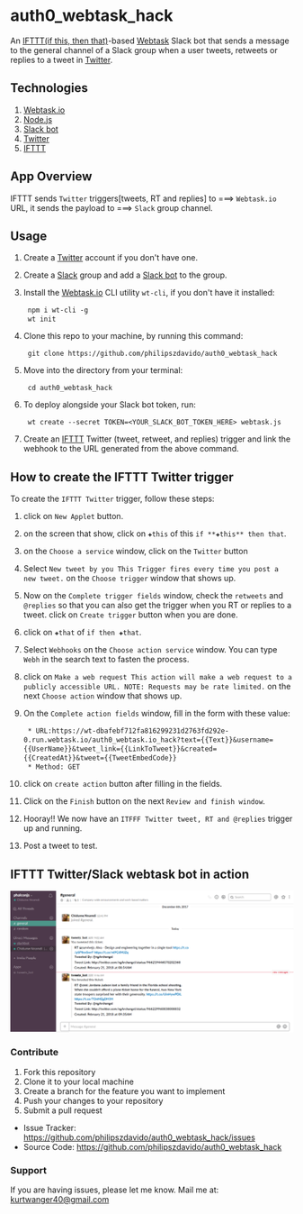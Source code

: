 # auth0_webtask_hack
An [IFTTT(if this, then that)](https://ifttt.com)-based [Webtask](https://webtask.io) Slack bot that sends a message to the general channel of a Slack group when a user tweets, retweets or replies to a tweet in [Twitter](https://twitter.com). 

## Technologies
1. [Webtask.io](https://webtask.io)
1. [Node.js](https://nodejs.org)
1. [Slack bot](https://my.slack.com/services/new/add)
1. [Twitter](https://twitter.com)
1. [IFTTT](https://ifttt.com)

## App Overview

IFTTT sends `Twitter` triggers[tweets, RT and replies] to ===> `Webtask.io` URL, it sends the payload to ===> `Slack` group channel.

## Usage
1. Create a [Twitter](https://twitter.com) account if you don't have one.
1. Create a [Slack](slack.com) group and add a [Slack bot](https://my.slack.com/services/new/add) to the group.
1. Install the [Webtask.io](webtask.io) CLI utility `wt-cli`, if you don't have it installed:

        npm i wt-cli -g
        wt init

1. Clone this repo to your machine, by running this command:

        git clone https://github.com/philipszdavido/auth0_webtask_hack

1. Move into the directory from your terminal:

        cd auth0_webtask_hack

1. To deploy alongside your Slack bot token, run:

        wt create --secret TOKEN=<YOUR_SLACK_BOT_TOKEN_HERE> webtask.js

1. Create an [IFTTT](ifttt.com) Twitter (tweet, retweet, and replies) trigger and link the webhook to the URL generated from the above command.

## How to create the IFTTT Twitter trigger
To create the `IFTTT Twitter` trigger, follow these steps:

1. click on `New Applet` button.
1. on the screen that show, click on `✚this` of this `if **✚this** then that`.
1. on the `Choose a service` window, click on the `Twitter` button
1. Select `New tweet by you This Trigger fires every time you post a new tweet.` on the `Choose trigger` window that shows up.
1. Now on the `Complete trigger fields` window, check the `retweets` and `@replies` so that you can also get the trigger when you RT or replies to a tweet. click on `Create trigger` button when you are done.
1. click on `✚that` of `if then ✚that`.
1. Select `Webhooks` on the `Choose action service` window. You can type `Webh` in the search text to fasten the process.
1. click on `Make a web request This action will make a web request to a publicly accessible URL. NOTE: Requests may be rate limited.` on the next `Choose action` window that shows up.
1. On the `Complete action fields` window, fill in the form with these value:

        * URL:https://wt-dbafebf712fa816299231d2763fd292e-0.run.webtask.io/auth0_webtask.io_hack?text={{Text}}&username={{UserName}}&tweet_link={{LinkToTweet}}&created={{CreatedAt}}&tweet={{TweetEmbedCode}}
        * Method: GET 

1. click on `create action` button after filling in the fields.
1. Click on the `Finish` button on the next `Review and finish window`.
1. Hooray!! We now have an `ITFFF Twitter tweet, RT and @replies` trigger up and running.
1. Post a tweet to test.

## IFTTT Twitter/Slack webtask bot in action
![](tweetbot.png)

### Contribute
1. Fork this repository
2. Clone it to your local machine
3. Create a branch for the feature you want to implement
4. Push your changes to your repository
5. Submit a pull request

- Issue Tracker: https://github.com/philipszdavido/auth0_webtask_hack/issues
- Source Code: https://github.com/philipszdavido/auth0_webtask_hack

### Support
If you are having issues, please let me know.
Mail me at: kurtwanger40@gmail.com
